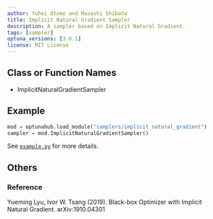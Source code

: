 ```yaml
---
author: Yuhei Otomo and Masashi Shibata
title: Implicit Natural Gradient Sampler
description: A sampler based on Implicit Natural Gradient.
tags: [sampler]
optuna_versions: [3.6.1]
license: MIT License
---
```


## Class or Function Names

- ImplicitNaturalGradientSampler

## Example

```python
mod = optunahub.load_module("samplers/implicit_natural_gradient")
sampler = mod.ImplicitNaturalGradientSampler()
```

See [`example.py`](https://github.com/optuna/optunahub-registry/blob/main/package/samplers/implicit_natural_gradient/example.py) for more details.

## Others

### Reference

Yueming Lyu, Ivor W. Tsang (2019). Black-box Optimizer with Implicit Natural Gradient. arXiv:1910.04301
